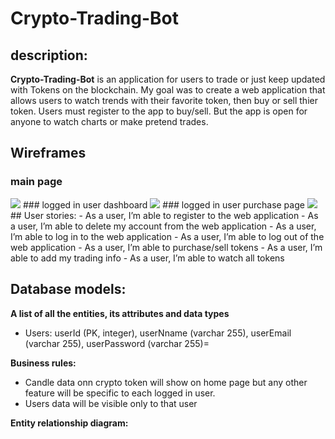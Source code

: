 # Crypto-Trading-Bot

## description:
**Crypto-Trading-Bot** is an application for users to trade or just keep updated with Tokens on the blockchain. My goal was to create a web application that allows users to watch trends with their favorite token, then buy or sell thier token. Users must register to the app to buy/sell. But the app is open for anyone to watch charts or make pretend trades.

## Wireframes
### main page
<img src = "wireframes/WIREFRAME-1.png">
### logged in user dashboard
<img src = "wireframes/WIREFRAME-2.png">
### logged in user purchase page
<img src = "wireframes/WIREFRAME-3.png">
## User stories:
- As a user, I’m able to register to the web application
- As a user, I’m able to delete my account from the web application
- As a user, I’m able to log in to the web application
- As a user, I’m able to log out of the web application
- As a user, I’m able to purchase/sell tokens
- As a user, I’m able to add my trading info
- As a user, I’m able to watch all tokens

## Database models:

**A list of all the entities, its attributes and data types**
- Users: userId (PK, integer), userNname (varchar 255), userEmail (varchar 255), userPassword (varchar 255)=

**Business rules:**
- Candle data onn crypto token will show on home page but any other feature will be specific to each logged in user.
- Users data will be visible only to that user

**Entity relationship diagram:**


